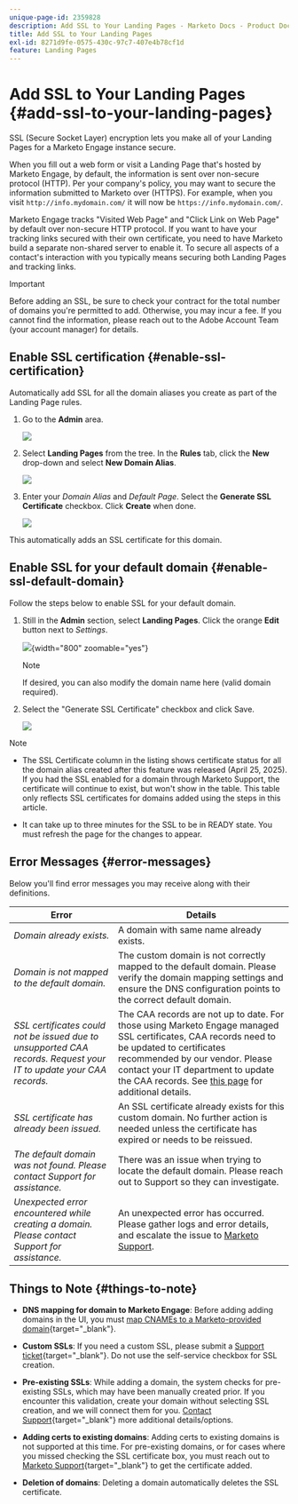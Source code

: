 ```yaml
---
unique-page-id: 2359828
description: Add SSL to Your Landing Pages - Marketo Docs - Product Documentation
title: Add SSL to Your Landing Pages
exl-id: 8271d9fe-0575-430c-97c7-407e4b78cf1d
feature: Landing Pages
---
```

# Add SSL to Your Landing Pages {#add-ssl-to-your-landing-pages}

SSL (Secure Socket Layer) encryption lets you make all of your Landing Pages for a Marketo Engage instance secure.

When you fill out a web form or visit a Landing Page that's hosted by Marketo Engage, by default, the information is sent over non-secure protocol (HTTP). Per your company's policy, you may want to secure the information submitted to Marketo over (HTTPS). For example, when you visit `http://info.mydomain.com/` it will now be `https://info.mydomain.com/`.

Marketo Engage tracks "Visited Web Page" and "Click Link on Web Page" by default over non-secure HTTP protocol. If you want to have your tracking links secured with their own certificate, you need to have Marketo build a separate non-shared server to enable it. To secure all aspects of a contact's interaction with you typically means securing both Landing Pages and tracking links.

>[!IMPORTANT]
>
>Before adding an SSL, be sure to check your contract for the total number of domains you're permitted to add. Otherwise, you may incur a fee. If you cannot find the information, please reach out to the Adobe Account Team (your account manager) for details.

## Enable SSL certification {#enable-ssl-certification}

Automatically add SSL for all the domain aliases you create as part of the Landing Page rules.

1. Go to the **Admin** area.

   ![](assets/add-ssl-to-your-landing-pages-1.png)

1. Select **Landing Pages** from the tree. In the **Rules** tab, click the **New** drop-down and select **New Domain Alias**.

   ![](assets/add-ssl-to-your-landing-pages-2.png)

1. Enter your _Domain Alias_ and _Default Page_. Select the **Generate SSL Certificate** checkbox. Click **Create** when done.

   ![](assets/add-ssl-to-your-landing-pages-3.png)

This automatically adds an SSL certificate for this domain.

## Enable SSL for your default domain {#enable-ssl-default-domain}

Follow the steps below to enable SSL for your default domain.

1. Still in the **Admin** section, select **Landing Pages**. Click the orange **Edit** button next to _Settings_.

   ![](assets/add-ssl-to-your-landing-pages-4.png){width="800" zoomable="yes"}

   >[!NOTE]
   >
   >If desired, you can also modify the domain name here (valid domain required).

1. Select the "Generate SSL Certificate" checkbox and click Save.

   ![](assets/add-ssl-to-your-landing-pages-5.png)

>[!NOTE]
>
>* The SSL Certificate column in the listing shows certificate status for all the domain alias created after this feature was released (April 25, 2025). If you had the SSL enabled for a domain through Marketo Support, the certificate will continue to exist, but won't show in the table. This table only reflects SSL certificates for domains added using the steps in this article.
>
>* It can take up to three minutes for the SSL to be in READY state. You must refresh the page for the changes to appear.

## Error Messages {#error-messages}

Below you'll find error messages you may receive along with their definitions.

<table><thead>
  <tr>
    <th>Error</th>
    <th>Details</th>
  </tr></thead>
<tbody>
<tr>
    <td><i>Domain already exists.</i></td>
    <td>A domain with same name already exists.</td>
  </tr>
  <tr>
    <td><i>Domain is not mapped to the default domain.</i></td>
    <td>The custom domain is not correctly mapped to the default domain. Please verify the domain mapping settings and ensure the DNS configuration points to the correct default domain.</td>
  </tr>
  <tr>
    <td><i>SSL certificates could not be issued due to unsupported CAA records. Request your IT to update your CAA records.</i></td>
    <td>The CAA records are not up to date. For those using Marketo Engage managed SSL certificates, CAA records need to be updated to certificates recommended by our vendor. Please contact your IT department to update the CAA records. See <a href="https://nation.marketo.com/t5/product-blogs/changes-to-marketo-engage-secured-domains-platform/ba-p/329305#M2246">this page</a> for additional details.</td>
  </tr>
  <tr>
    <td><i>SSL certificate has already been issued.</i></td>
    <td>An SSL certificate already exists for this custom domain. No further action is needed unless the certificate has expired or needs to be reissued.</td>
  </tr>
  <tr>
    <td><i>The default domain was not found. Please contact Support for assistance.</i></td>
    <td>There was an issue when trying to locate the default domain. Please reach out to Support so they can investigate.</td>
  </tr>
  <tr>
    <td><i>Unexpected error encountered while creating a domain. Please contact Support for assistance.</i></td>
    <td>An unexpected error has occurred. Please gather logs and error details, and escalate the issue to <a href="https://nation.marketo.com/t5/support/ct-p/Support" target="_blank">Marketo Support</a>.</td>
  </tr>
</tbody></table>

## Things to Note {#things-to-note}

* **DNS mapping for domain to Marketo Engage**: Before adding adding domains in the UI, you must [map CNAMEs to a Marketo-provided domain](https://experienceleague.adobe.com/en/docs/marketo/using/getting-started/initial-setup/setup-steps#customize-your-landing-page-urls-with-a-cname){target="_blank"}.

* **Custom SSLs**: If you need a custom SSL, please submit a [Support ticket](https://nation.marketo.com/t5/support/ct-p/Support){target="_blank"}. Do not use the self-service checkbox for SSL creation.

* **Pre-existing SSLs**: While adding a domain, the system checks for pre-existing SSLs, which may have been manually created prior. If you encounter this validation, create your domain without selecting SSL creation, and we will connect them for you. [Contact Support](https://nation.marketo.com/t5/support/ct-p/Support){target="_blank"} more additional details/options.

* **Adding certs to existing domains**: Adding certs to existing domains is not supported at this time. For pre-existing domains, or for cases where you missed checking the SSL certificate box, you must reach out to [Marketo Support](https://nation.marketo.com/t5/support/ct-p/Support){target="_blank"} to get the certificate added.

* **Deletion of domains**: Deleting a domain automatically deletes the SSL certificate.
